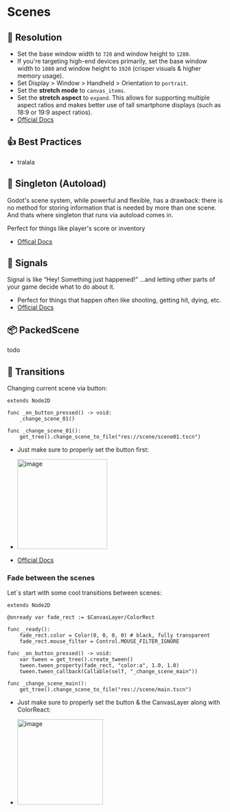# Scenes

## 📱 Resolution 
- Set the base window width to ``720`` and window height to ``1280``.
- If you're targeting high-end devices primarily, set the base window width to ``1080`` and window height to ``1920`` (crisper visuals & higher memory usage).
- Set Display > Window > Handheld > Orientation to ``portrait``.
- Set the **stretch mode** to ``canvas_items``.
- Set the **stretch aspect** to ``expand``. This allows for supporting multiple aspect ratios and makes better use of tall smartphone displays (such as 18:9 or 19:9 aspect ratios).
- [Official Docs](https://docs.godotengine.org/en/stable/tutorials/rendering/multiple_resolutions.html#mobile-game-in-portrait-mode)

## 👍 Best Practices 
- tralala

## 🧠 Singleton (Autoload) 
Godot's scene system, while powerful and flexible, has a drawback: there is no method for storing information that is needed by more than one scene. And thats where singleton that runs via autoload comes in.

Perfect for things like player's score or inventory
- [Offical Docs](https://docs.godotengine.org/en/stable/tutorials/scripting/singletons_autoload.html#doc-singletons-autoload)

## 🎯 Signals 
Signal is like “Hey! Something just happened!” …and letting other parts of your game decide what to do about it.

- Perfect for things that happen often like shooting, getting hit, dying, etc. 
- [Official Docs](https://docs.godotengine.org/en/stable/tutorials/scripting/instancing_with_signals.html#shooting-example)

## 📦 PackedScene
todo

## 🎃 Transitions 

Changing current scene via button:

	extends Node2D
	
	func _on_button_pressed() -> void:
		_change_scene_01()
	
	func _change_scene_01():
		get_tree().change_scene_to_file("res://scene/scene01.tscn")


- Just make sure to properly set the button first:

- <img width="209" alt="image" src="https://github.com/user-attachments/assets/6e05aa06-754b-47d8-96cc-96187d17839d" />


- [Official Docs](https://docs.godotengine.org/en/stable/tutorials/scripting/scene_tree.html#changing-current-scene)


### Fade between the scenes
Let`s start with some cool transitions between scenes:

	extends Node2D
	
	@onready var fade_rect := $CanvasLayer/ColorRect
	
	func _ready():
		fade_rect.color = Color(0, 0, 0, 0) # black, fully transparent
		fade_rect.mouse_filter = Control.MOUSE_FILTER_IGNORE
	
	func _on_button_pressed() -> void:
		var tween = get_tree().create_tween()
		tween.tween_property(fade_rect, "color:a", 1.0, 1.0)
		tween.tween_callback(Callable(self, "_change_scene_main"))
		
	func _change_scene_main():
		get_tree().change_scene_to_file("res://scene/main.tscn")

  - Just make sure to properly set the button & the CanvasLayer along with ColorReact:

  - <img width="199" alt="image" src="https://github.com/user-attachments/assets/ab4337dd-ffcc-4515-af6c-4d29d91e069e" />

